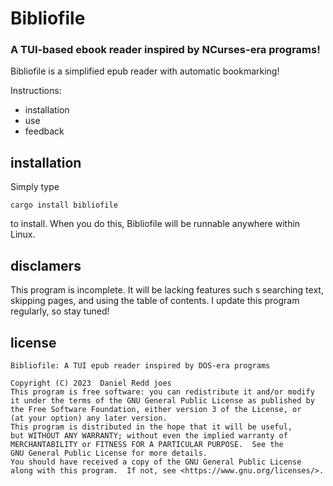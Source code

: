 # Bibliofile
### A TUI-based ebook reader inspired by NCurses-era programs!

Bibliofile is a simplified epub reader with automatic bookmarking!

Instructions:

 - installation
 - use
 - feedback



 ## installation

 Simply type

 ``cargo install bibliofile``

 to install. When you do this, Bibliofile will be runnable anywhere within Linux.

## disclamers

This program is incomplete. It will be lacking features such s searching text, skipping pages, and using the table of contents. I update this program regularly, so stay tuned!

## license

    Bibliofile: A TUI epub reader inspired by DOS-era programs

    Copyright (C) 2023  Daniel Redd joes
    This program is free software: you can redistribute it and/or modify
    it under the terms of the GNU General Public License as published by
    the Free Software Foundation, either version 3 of the License, or
    (at your option) any later version.
    This program is distributed in the hope that it will be useful,
    but WITHOUT ANY WARRANTY; without even the implied warranty of
    MERCHANTABILITY or FITNESS FOR A PARTICULAR PURPOSE.  See the
    GNU General Public License for more details.
    You should have received a copy of the GNU General Public License
    along with this program.  If not, see <https://www.gnu.org/licenses/>.
